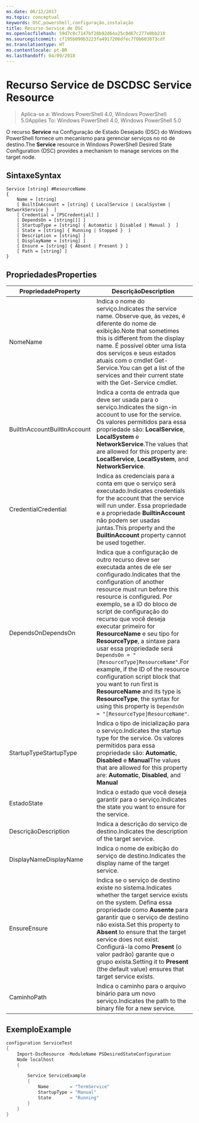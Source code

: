 ```yaml
---
ms.date: 06/12/2017
ms.topic: conceptual
keywords: DSC,powershell,configuração,instalação
title: Recurso Service de DSC
ms.openlocfilehash: 59d7c0c7147bf28b92d64a25c0d67c277e0bb210
ms.sourcegitcommit: cf195b090b3223fa4917206dfec7f0b603873cdf
ms.translationtype: HT
ms.contentlocale: pt-BR
ms.lasthandoff: 04/09/2018
---
```

# <a name="dsc-service-resource"></a><span data-ttu-id="f674c-103">Recurso Service de DSC</span><span class="sxs-lookup"><span data-stu-id="f674c-103">DSC Service Resource</span></span>

> <span data-ttu-id="f674c-104">Aplica-se a: Windows PowerShell 4.0, Windows PowerShell 5.0</span><span class="sxs-lookup"><span data-stu-id="f674c-104">Applies To: Windows PowerShell 4.0, Windows PowerShell 5.0</span></span>


<span data-ttu-id="f674c-105">O recurso **Service** na Configuração de Estado Desejado (DSC) do Windows PowerShell fornece um mecanismo para gerenciar serviços no nó de destino.</span><span class="sxs-lookup"><span data-stu-id="f674c-105">The **Service** resource in Windows PowerShell Desired State Configuration (DSC) provides a mechanism to manage services on the target node.</span></span>

## <a name="syntax"></a><span data-ttu-id="f674c-106">Sintaxe</span><span class="sxs-lookup"><span data-stu-id="f674c-106">Syntax</span></span>

```
Service [string] #ResourceName
{
    Name = [string]
    [ BuiltInAccount = [string] { LocalService | LocalSystem | NetworkService }  ]
    [ Credential = [PSCredential] ]
    [ DependsOn = [string[]] ]
    [ StartupType = [string] { Automatic | Disabled | Manual }  ]
    [ State = [string] { Running | Stopped }  ]
    [ Description = [string] ]
    [ DisplayName = [string] ]
    [ Ensure = [string] { Absent | Present } ]
    [ Path = [string] ]
}
```

## <a name="properties"></a><span data-ttu-id="f674c-107">Propriedades</span><span class="sxs-lookup"><span data-stu-id="f674c-107">Properties</span></span>

|  <span data-ttu-id="f674c-108">Propriedade</span><span class="sxs-lookup"><span data-stu-id="f674c-108">Property</span></span>  |  <span data-ttu-id="f674c-109">Descrição</span><span class="sxs-lookup"><span data-stu-id="f674c-109">Description</span></span>   |
|---|---|
| <span data-ttu-id="f674c-110">Nome</span><span class="sxs-lookup"><span data-stu-id="f674c-110">Name</span></span>| <span data-ttu-id="f674c-111">Indica o nome do serviço.</span><span class="sxs-lookup"><span data-stu-id="f674c-111">Indicates the service name.</span></span> <span data-ttu-id="f674c-112">Observe que, às vezes, é diferente do nome de exibição.</span><span class="sxs-lookup"><span data-stu-id="f674c-112">Note that sometimes this is different from the display name.</span></span> <span data-ttu-id="f674c-113">É possível obter uma lista dos serviços e seus estados atuais com o cmdlet Get-Service.</span><span class="sxs-lookup"><span data-stu-id="f674c-113">You can get a list of the services and their current state with the Get-Service cmdlet.</span></span>|
| <span data-ttu-id="f674c-114">BuiltInAccount</span><span class="sxs-lookup"><span data-stu-id="f674c-114">BuiltInAccount</span></span>| <span data-ttu-id="f674c-115">Indica a conta de entrada que deve ser usada para o serviço.</span><span class="sxs-lookup"><span data-stu-id="f674c-115">Indicates the sign-in account to use for the service.</span></span> <span data-ttu-id="f674c-116">Os valores permitidos para essa propriedade são: **LocalService**, **LocalSystem** e **NetworkService**.</span><span class="sxs-lookup"><span data-stu-id="f674c-116">The values that are allowed for this property are: **LocalService**, **LocalSystem**, and **NetworkService**.</span></span>|
| <span data-ttu-id="f674c-117">Credential</span><span class="sxs-lookup"><span data-stu-id="f674c-117">Credential</span></span>| <span data-ttu-id="f674c-118">Indica as credenciais para a conta em que o serviço será executado.</span><span class="sxs-lookup"><span data-stu-id="f674c-118">Indicates credentials for the account that the service will run under.</span></span> <span data-ttu-id="f674c-119">Essa propriedade e a propriedade __BuiltinAccount__ não podem ser usadas juntas.</span><span class="sxs-lookup"><span data-stu-id="f674c-119">This property and the __BuiltinAccount__ property cannot be used together.</span></span>|
| <span data-ttu-id="f674c-120">DependsOn</span><span class="sxs-lookup"><span data-stu-id="f674c-120">DependsOn</span></span>| <span data-ttu-id="f674c-121">Indica que a configuração de outro recurso deve ser executada antes de ele ser configurado.</span><span class="sxs-lookup"><span data-stu-id="f674c-121">Indicates that the configuration of another resource must run before this resource is configured.</span></span> <span data-ttu-id="f674c-122">Por exemplo, se a ID do bloco de script de configuração do recurso que você deseja executar primeiro for __ResourceName__ e seu tipo for __ResourceType__, a sintaxe para usar essa propriedade será `DependsOn = "[ResourceType]ResourceName"`.</span><span class="sxs-lookup"><span data-stu-id="f674c-122">For example, if the ID of the resource configuration script block that you want to run first is __ResourceName__ and its type is __ResourceType__, the syntax for using this property is `DependsOn = "[ResourceType]ResourceName"`.</span></span>|
| <span data-ttu-id="f674c-123">StartupType</span><span class="sxs-lookup"><span data-stu-id="f674c-123">StartupType</span></span>| <span data-ttu-id="f674c-124">Indica o tipo de inicialização para o serviço.</span><span class="sxs-lookup"><span data-stu-id="f674c-124">Indicates the startup type for the service.</span></span> <span data-ttu-id="f674c-125">Os valores permitidos para essa propriedade são: **Automatic**, **Disabled** e **Manual**</span><span class="sxs-lookup"><span data-stu-id="f674c-125">The values that are allowed for this property are: **Automatic**, **Disabled**, and **Manual**</span></span>|
| <span data-ttu-id="f674c-126">Estado</span><span class="sxs-lookup"><span data-stu-id="f674c-126">State</span></span>| <span data-ttu-id="f674c-127">Indica o estado que você deseja garantir para o serviço.</span><span class="sxs-lookup"><span data-stu-id="f674c-127">Indicates the state you want to ensure for the service.</span></span>|
| <span data-ttu-id="f674c-128">Descrição</span><span class="sxs-lookup"><span data-stu-id="f674c-128">Description</span></span> | <span data-ttu-id="f674c-129">Indica a descrição do serviço de destino.</span><span class="sxs-lookup"><span data-stu-id="f674c-129">Indicates the description of the target service.</span></span>|
| <span data-ttu-id="f674c-130">DisplayName</span><span class="sxs-lookup"><span data-stu-id="f674c-130">DisplayName</span></span> | <span data-ttu-id="f674c-131">Indica o nome de exibição do serviço de destino.</span><span class="sxs-lookup"><span data-stu-id="f674c-131">Indicates the display name of the target service.</span></span>|
| <span data-ttu-id="f674c-132">Ensure</span><span class="sxs-lookup"><span data-stu-id="f674c-132">Ensure</span></span> | <span data-ttu-id="f674c-133">Indica se o serviço de destino existe no sistema.</span><span class="sxs-lookup"><span data-stu-id="f674c-133">Indicates whether the target service exists on the system.</span></span> <span data-ttu-id="f674c-134">Defina essa propriedade como **Ausente** para garantir que o serviço de destino não exista.</span><span class="sxs-lookup"><span data-stu-id="f674c-134">Set this property to **Absent** to ensure that the target service does not exist.</span></span> <span data-ttu-id="f674c-135">Configurá-la como **Present** (o valor padrão) garante que o grupo exista.</span><span class="sxs-lookup"><span data-stu-id="f674c-135">Setting it to **Present** (the default value) ensures that target service exists.</span></span>|
| <span data-ttu-id="f674c-136">Caminho</span><span class="sxs-lookup"><span data-stu-id="f674c-136">Path</span></span> | <span data-ttu-id="f674c-137">Indica o caminho para o arquivo binário para um novo serviço.</span><span class="sxs-lookup"><span data-stu-id="f674c-137">Indicates the path to the binary file for a new service.</span></span>|

## <a name="example"></a><span data-ttu-id="f674c-138">Exemplo</span><span class="sxs-lookup"><span data-stu-id="f674c-138">Example</span></span>

```powershell
configuration ServiceTest
{
    Import-DscResource -ModuleName PSDesiredStateConfiguration
    Node localhost
    {

        Service ServiceExample
        {
            Name        = "TermService"
            StartupType = "Manual"
            State       = "Running"
        }
    }
}
```